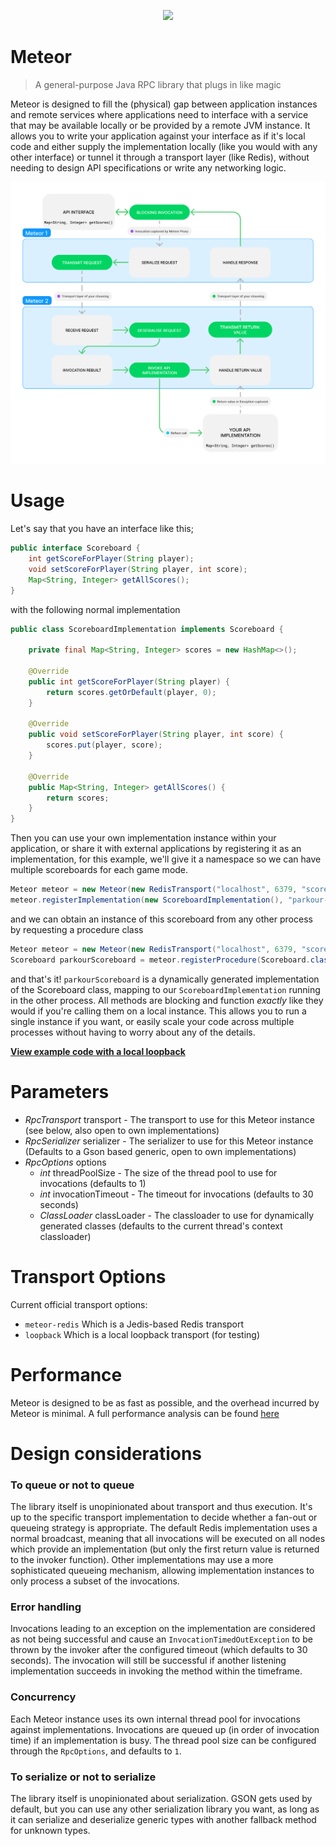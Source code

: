<p align="center">
<img height="300" src="https://github.com/pixelib/Meteor/assets/10709682/d2a36e0a-38d5-43b7-a33b-600834559e46" />
</p>

# Meteor
> A general-purpose Java RPC library that plugs in like magic

Meteor is designed to fill the (physical) gap between application instances and remote services where applications need to interface with a service that may be available locally or be provided by a remote JVM instance.
It allows you to write your application against your interface as if it's local code and either supply the implementation locally (like you would with any other interface) or tunnel it through a transport layer (like Redis), without needing to design API specifications or write any networking logic.

<p align="center">
<img src=".github/assets/flow.png" />
</p>


# Usage
Let's say that you have an interface like this;
```java
public interface Scoreboard {
    int getScoreForPlayer(String player);
    void setScoreForPlayer(String player, int score);
    Map<String, Integer> getAllScores();
}
```

with the following normal implementation
```java
public class ScoreboardImplementation implements Scoreboard {

    private final Map<String, Integer> scores = new HashMap<>();

    @Override
    public int getScoreForPlayer(String player) {
        return scores.getOrDefault(player, 0);
    }

    @Override
    public void setScoreForPlayer(String player, int score) {
        scores.put(player, score);
    }

    @Override
    public Map<String, Integer> getAllScores() {
        return scores;
    }
}
```

Then you can use your own implementation instance within your application, or share it with external applications by registering it as an implementation, for this example, we'll give it a namespace so we can have multiple scoreboards for each game mode.

```java
Meteor meteor = new Meteor(new RedisTransport("localhost", 6379, "scoreboard-sync"));
meteor.registerImplementation(new ScoreboardImplementation(), "parkour-leaderboard");
```

and we can obtain an instance of this scoreboard from any other process by requesting a procedure class
```java
Meteor meteor = new Meteor(new RedisTransport("localhost", 6379, "scoreboard-sync"));
Scoreboard parkourScoreboard = meteor.registerProcedure(Scoreboard.class, "parkour-leaderboard");
```

and that's it! `parkourScoreboard` is a dynamically generated implementation of the Scoreboard class, mapping to our `ScoreboardImplementation` running in the other process. All methods are blocking and function *exactly* like they would if you're calling them on a local instance. This allows you to run a single instance if you want, or easily scale your code across multiple processes without having to worry about any of the details.

**[View example code with a local loopback](https://github.com/MeteorMsg/Meteor/blob/main/examples/src/main/java/com/meteormsg/sender/ScoreboardExample.java)**

# Parameters
- *RpcTransport* transport - The transport to use for this Meteor instance (see below, also open to own implementations)
- *RpcSerializer* serializer - The serializer to use for this Meteor instance (Defaults to a Gson based generic, open to own implementations)
- *RpcOptions* options
    - *int* threadPoolSize - The size of the thread pool to use for invocations (defaults to 1)
    - *int* invocationTimeout - The timeout for invocations (defaults to 30 seconds)
    - *ClassLoader* classLoader - The classloader to use for dynamically generated classes (defaults to the current thread's context classloader)

# Transport Options
Current official transport options:
- `meteor-redis` Which is a Jedis-based Redis transport
- `loopback` Which is a local loopback transport (for testing)

# Performance
Meteor is designed to be as fast as possible, and the overhead incurred by Meteor is minimal.
A full performance analysis can be found [here](PERFORMANCE.md)

# Design considerations
### To queue or not to queue
The library itself is unopinionated about transport and thus execution.
It's up to the specific transport implementation to decide whether a fan-out or queueing strategy is appropriate. The default Redis implementation uses a normal broadcast, meaning that all invocations will be executed on all nodes which provide an implementation (but only the first return value is returned to the invoker function). Other implementations may use a more sophisticated queueing mechanism, allowing implementation instances to only process a subset of the invocations.

### Error handling
Invocations leading to an exception on the implementation are considered as not being successful and cause an `InvocationTimedOutException` to be thrown by the invoker after the configured timeout (which defaults to 30 seconds). The invocation will still be successful if another listening implementation succeeds in invoking the method within the timeframe.

### Concurrency
Each Meteor instance uses its own internal thread pool for invocations against implementations. Invocations are queued up (in order of invocation time) if an implementation is busy. The thread pool size can be configured through the `RpcOptions`, and defaults to `1`.

### To serialize or not to serialize
The library itself is unopinionated about serialization.
GSON gets used by default, but you can use any other serialization library you want, as long as it can serialize and deserialize generic types with another fallback method for unknown types.
